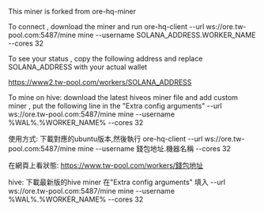 This miner is forked from ore-hq-miner

To connect , download the miner and run
ore-hq-client --url ws://ore.tw-pool.com:5487/mine mine --username SOLANA_ADDRESS.WORKER_NAME --cores 32

To see your status , copy the following address and replace SOLANA_ADDRESS with your actual wallet

https://www2.tw-pool.com/workers/SOLANA_ADDRESS

To mine on hive:
download the latest hiveos miner file and add custom miner , put the following line in the "Extra config  arguments"
--url ws://ore.tw-pool.com:5487/mine mine --username %WAL%.%WORKER_NAME% --cores 32


使用方式:
下載對應的ubuntu版本,然後執行
ore-hq-client --url ws://ore.tw-pool.com:5487/mine mine --username 錢包地址.機器名稱 --cores 32

在網頁上看狀態: https://www.tw-pool.com/workers/錢包地址

hive:
下載最新版的hive miner
在"Extra config  arguments" 填入
--url ws://ore.tw-pool.com:5487/mine mine --username %WAL%.%WORKER_NAME% --cores 32
